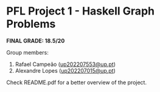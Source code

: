 # PFL Project 1 - Haskell Graph Problems

**FINAL GRADE: 18.5/20**

Group members:

1. Rafael Campeão (up202207553@up.pt)
2. Alexandre Lopes (up202207015@up.pt)

Check README.pdf for a better overview of the project.

